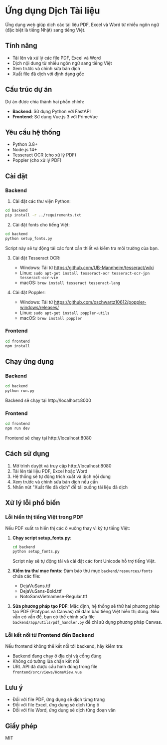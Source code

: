 # Ứng dụng Dịch Tài liệu

Ứng dụng web giúp dịch các tài liệu PDF, Excel và Word từ nhiều ngôn ngữ (đặc biệt là tiếng Nhật) sang tiếng Việt.

## Tính năng

- Tải lên và xử lý các file PDF, Excel và Word
- Dịch nội dung từ nhiều ngôn ngữ sang tiếng Việt
- Xem trước và chỉnh sửa bản dịch
- Xuất file đã dịch với định dạng gốc

## Cấu trúc dự án

Dự án được chia thành hai phần chính:

- **Backend**: Sử dụng Python với FastAPI
- **Frontend**: Sử dụng Vue.js 3 với PrimeVue

## Yêu cầu hệ thống

- Python 3.8+
- Node.js 14+
- Tesseract OCR (cho xử lý PDF)
- Poppler (cho xử lý PDF)

## Cài đặt

### Backend

1. Cài đặt các thư viện Python:

```bash
cd backend
pip install -r ../requirements.txt
```

2. Cài đặt fonts cho tiếng Việt:

```bash
cd backend
python setup_fonts.py
```

Script này sẽ tự động tải các font cần thiết và kiểm tra môi trường của bạn.

3. Cài đặt Tesseract OCR:
   - Windows: Tải từ https://github.com/UB-Mannheim/tesseract/wiki
   - Linux: `sudo apt-get install tesseract-ocr tesseract-ocr-jpn tesseract-ocr-vie`
   - macOS: `brew install tesseract tesseract-lang`

4. Cài đặt Poppler:
   - Windows: Tải từ https://github.com/oschwartz10612/poppler-windows/releases/
   - Linux: `sudo apt-get install poppler-utils`
   - macOS: `brew install poppler`

### Frontend

```bash
cd frontend
npm install
```

## Chạy ứng dụng

### Backend

```bash
cd backend
python run.py
```

Backend sẽ chạy tại http://localhost:8000

### Frontend

```bash
cd frontend
npm run dev
```

Frontend sẽ chạy tại http://localhost:8080

## Cách sử dụng

1. Mở trình duyệt và truy cập http://localhost:8080
2. Tải lên tài liệu PDF, Excel hoặc Word
3. Hệ thống sẽ tự động trích xuất và dịch nội dung
4. Xem trước và chỉnh sửa bản dịch nếu cần
5. Nhấn nút "Xuất file đã dịch" để tải xuống tài liệu đã dịch

## Xử lý lỗi phổ biến

### Lỗi hiển thị tiếng Việt trong PDF

Nếu PDF xuất ra hiển thị các ô vuông thay vì ký tự tiếng Việt:

1. **Chạy script setup_fonts.py**:
   ```bash
   cd backend
   python setup_fonts.py
   ```
   Script này sẽ tự động tải và cài đặt các font Unicode hỗ trợ tiếng Việt.

2. **Kiểm tra thư mục fonts**:
   Đảm bảo thư mục `backend/resources/fonts` chứa các file:
   - DejaVuSans.ttf
   - DejaVuSans-Bold.ttf
   - NotoSansVietnamese-Regular.ttf

3. **Sửa phương pháp tạo PDF**:
   Mặc định, hệ thống sẽ thử hai phương pháp tạo PDF (Platypus và Canvas) để đảm bảo tiếng Việt hiển thị đúng. Nếu vẫn có vấn đề, bạn có thể chỉnh sửa file `backend/app/utils/pdf_handler.py` để chỉ sử dụng phương pháp Canvas.

### Lỗi kết nối từ Frontend đến Backend

Nếu frontend không thể kết nối tới backend, hãy kiểm tra:
- Backend đang chạy ở địa chỉ và cổng đúng
- Không có tường lửa chặn kết nối
- URL API đã được cấu hình đúng trong file `frontend/src/views/HomeView.vue`

## Lưu ý

- Đối với file PDF, ứng dụng sẽ dịch từng trang
- Đối với file Excel, ứng dụng sẽ dịch từng ô
- Đối với file Word, ứng dụng sẽ dịch từng đoạn văn

## Giấy phép

MIT 